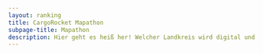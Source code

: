 ```yaml
---
layout: ranking
title: CargoRocket Mapathon
subpage-title: Mapathon
description: Hier geht es heiß her! Welcher Landkreis wird digital und sorgt für die beste Datengrundlage für Lastenrad-Routing?! Klicke auf deinen Landkreis um herauszufinden wie du Daten beitragen kannst.&#10;&#13; Gewinner gibt es in den Kategorien "neuen Daten" und "Datenqualität. Als "neue Daten" werden alle Poller, Umlaufgitter, Bordsteine und Radwege gezählt, die seit dem 17. April 2021 neu in OSM hinzugekommen sind. Unter "Datenqualität" wird die Vollständigkeit der Informationen zu Radwegen und Barrieren in Prozent angegeben. Hierzu gehören die Oberfläche und Breite des Radwegs, die Breite bei Pollern und die Höhe bei Bordsteinen.".
---
```


